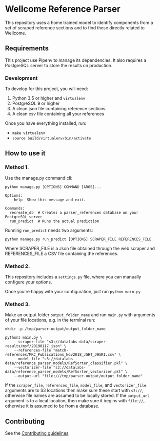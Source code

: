 # Wellcome Reference Parser
This repository uses a home trained model to identify components from a set of
scraped reference sections and to find those directly related to Wellcome.

## Requirements
This project use Pipenv to manage its dependencies.
It also requires a PostgreSQL server to store the results on production.

### Development
To develop for this project, you will need:
1. Python 3.5 or higher and `virtualenv`
2. PostgreSQL 9 or higher
3. A clean json file containing reference sections
4. A clean csv file containing all your references

Once you have everything installed, run:
  * `make virtualenv`
  * `source build/virtualenv/bin/activate`

## How to use it
### Method 1.
Use the manage.py command cli:

```
python manage.py [OPTIONS] COMMAND [ARGS]...

Options:
  --help  Show this message and exit.

Commands:
  recreate_db  # Creates a parser_references database on your PostgreSQL server
  run_predict  # Runs the actual prediction
```
Running `run_predict` needs two arguments:
```
python manage.py run_predict [OPTIONS] SCRAPER_FILE REFERENCES_FILE
```
 Where SCRAPER_FILE is a Json file obtained through the web scraper and REFERENCES_FILE a CSV file containing the references.


### Method 2.
This repository includes a `settings.py` file, where you can manually configure your options.

Once you're happy with your configuration, just run `python main.py`

### Method 3.

Make an output folder `output_folder_name` and run `main.py` with arguments of your file locations, e.g. in the terminal run:

```
mkdir -p /tmp/parser-output/output_folder_name

python3 main.py \
	--scraper-file "s3://datalabs-data/scraper-results/msf/20190117.json" \
	--references-file "match-references/MRC_Publications_Nov2018_JGHT_JHSRI.csv" \
	--model-file "s3://datalabs-data/reference_parser_models/RefSorter_classifier.pkl" \
	--vectorizer-file "s3://datalabs-data/reference_parser_models/RefSorter_vectorizer.pkl" \
	--output-url "file:///tmp/parser-output/output_folder_name"
```

If the `scraper_file`, `references_file`, `model_file`, and `vectorizer_file` arguments are to S3 locations then make sure these start with `s3://`, otherwise file names are assumed to be locally stored. If the `output_url` argument is to a local location, then make sure it begins with `file://`, otherwise it is assumed to be from a database.


## Contributing
See the [Contributing guidelines](./CONTRIBUTING.md)
